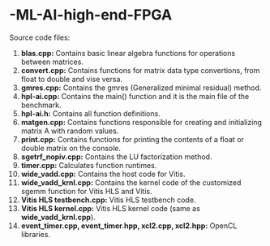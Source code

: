 # -ML-AI-high-end-FPGA

Source code files:

1) **blas.cpp:** Contains basic linear algebra functions for operations between matrices.
2) **convert.cpp:** Contains functions for matrix data type convertions, from float to double and vise versa.
3) **gmres.cpp:** Contains the gmres (Generalized minimal residual) method.
4) **hpl-ai.cpp:** Contains the main() function and it is the main file of the benchmark.
5) **hpl-ai.h:** Contains all function definitions.
6) **matgen.cpp:** Contains functions responsible for creating and initializing matrix A with random values.
7) **print.cpp:** Contains functions for printing the contents of a float or double matrix on the console.
8) **sgetrf_nopiv.cpp:** Contains the LU factorization method.
9) **timer.cpp:** Calculates function runtimes.
10) **wide_vadd.cpp:** Contains the host code for Vitis.
11) **wide_vadd_krnl.cpp:** Contains the kernel code of the customized sgemm function for Vitis HLS and Vitis.
12) **Vitis HLS testbench.cpp:** Vitis HLS testbench code.
13) **Vitis HLS kernel.cpp:** Vitis HLS kernel code (same as **wide_vadd_krnl.cpp**).
14) **event_timer.cpp, event_timer.hpp, xcl2.cpp, xcl2.hpp:** OpenCL libraries.
